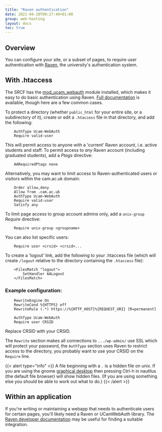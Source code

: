 ```yaml
---
title: "Raven authentication"
date: 2021-04-20T09:27:49+01:00
group: web-hosting
layout: docs
toc: true
---
```


## Overview

You can configure your site, or a subset of pages, to require user
authentication with [Raven](https://raven.cam.ac.uk), the university's
authentication system.

## With .htaccess

The SRCF has the
[mod\_ucam\_webauth](https://raven.cam.ac.uk/project/apache/) module
installed, which makes it easy to do basic authentication using Raven.
[Full
documentation](https://raven.cam.ac.uk/project/apache/README.Config) is
available, though here are a few common cases.

To protect a directory (whether `public_html` for your entire site, or a
subdirectory of it), create or edit a `.htaccess` file in that
directory, and add the following:

```
    AuthType Ucam-WebAuth
    Require valid-user
```

This will permit access to anyone with a 'current' Raven account, i.e.
active students and staff. To permit access to *any* Raven account
(including graduated students), add a *Ptags* directive:

```
    AARequiredPtags none
```

Alternatively, you may want to limit access to Raven-authenticated users
or visitors within the cam.ac.uk domain:

```
    Order allow,deny
    Allow from .cam.ac.uk
    AuthType Ucam-WebAuth
    Require valid-user
    Satisfy any
```

To limit page access to group account admins only, add a `unix-group`
*Require* directive:

```
    Require unix-group <groupname>
```

You can also list specific users:

```
    Require user <crsid> <crsid>...
```

To create a 'logout' link, add the following to your .htaccess file
(which will create `/logout` relative to the directory containing the
`.htaccess` file):

```
    <FilesMatch "logout">
        SetHandler AALogout
    </FilesMatch>
```

### Example configuration:

```
    RewriteEngine On
    RewriteCond %{HTTPS} off
    RewriteRule (.*) https://%{HTTP_HOST}%{REQUEST_URI} [R=permanent]

    AuthType Ucam-WebAuth
    Require user CRSID
```

Replace CRSID with your CRSID.

The `Rewrite` section makes all connections to `.../wp-admin/` use SSL
which will protect your password, the `AuthType` section uses Raven to
restrict access to the directory, you probably want to use your CRSID on
the `Require` line.

{{< alert type="info" >}}
A file beginning with a `.` is a hidden file on unix. If you are using
the gnome [graphical desktop](../webdesktop/) then pressing Ctrl-h in
nautilus (the default file browser) will show hidden files. (If you are
using something else you should be able to work out what to do.)
{{< /alert >}}

## Within an application

If you're writing or maintaining a webapp that needs to authenticate
users for certain pages, you'll likely need a Raven or UCamWebAuth
library. The [Raven developer
documentation](https://docs.raven.cam.ac.uk) may be useful for finding a
suitable integration.

